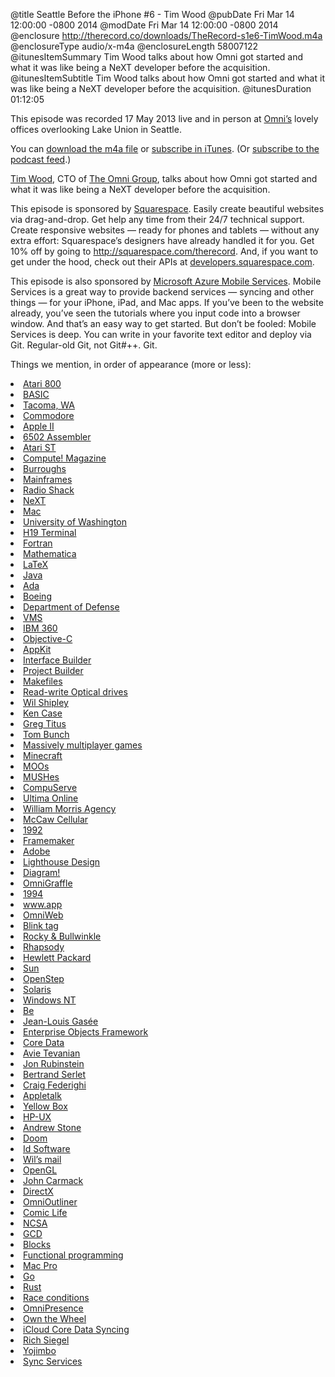 @title Seattle Before the iPhone #6 - Tim Wood
@pubDate Fri Mar 14 12:00:00 -0800 2014
@modDate Fri Mar 14 12:00:00 -0800 2014
@enclosure http://therecord.co/downloads/TheRecord-s1e6-TimWood.m4a
@enclosureType audio/x-m4a
@enclosureLength 58007122
@itunesItemSummary Tim Wood talks about how Omni got started and what it was like being a NeXT developer before the acquisition.
@itunesItemSubtitle Tim Wood talks about how Omni got started and what it was like being a NeXT developer before the acquisition.
@itunesDuration 01:12:05

This episode was recorded 17 May 2013 live and in person at [Omni’s](http://www.omnigroup.com/) lovely offices overlooking Lake Union in Seattle.

You can <a href="http://therecord.co/downloads/TheRecord-s1e6-TimWood.m4a">download the m4a file</a> or <a href="https://itunes.apple.com/us/podcast/the-record/id791861057">subscribe in iTunes</a>. (Or <a href="http://therecord.co/xml/rss.xml">subscribe to the podcast feed</a>.)

<a href="https://twitter.com/tjw">Tim Wood</a>, CTO of <a href="https://www.omnigroup.com/">The Omni Group</a>, talks about how Omni got started and what it was like being a NeXT developer before the acquisition.

<p class="sponsor">This episode is sponsored by <a href="http://squarespace.com/therecord">Squarespace</a>. Easily create beautiful websites via drag-and-drop. Get help any time from their 24/7 technical support. Create responsive websites — ready for phones and tablets — without any extra effort: Squarespace’s designers have already handled it for you. Get 10% off by going to <a href="http://squarespace.com/therecord">http://squarespace.com/therecord</a>. And, if you want to get under the hood, check out their APIs at <a href="http://developers.squarespace.com/">developers.squarespace.com</a>.</p>

<p class="sponsor">This episode is also sponsored by <a href=" http://www.windowsazure.com/en-us/develop/mobile/ios/?WT.mc_id=azurebg_us_pmm_mirluna_therecord">Microsoft Azure Mobile Services</a>. Mobile Services is a great way to provide backend services — syncing and other things — for your iPhone, iPad, and Mac apps. If you’ve been to the website already, you’ve seen the tutorials where you input code into a browser window. And that’s an easy way to get started. But don’t be fooled: Mobile Services is deep. You can write in your favorite text editor and deploy via Git. Regular-old Git, not Git#++. Git.</p>

Things we mention, in order of appearance (more or less):

<li><a href="http://oldcomputers.net/atari800.html">Atari 800</a></li>
<li><a href="http://en.wikipedia.org/wiki/BASIC">BASIC</a></li>
<li><a href="http://www.cityoftacoma.org/">Tacoma, WA</a></li>
<li><a href="http://oldcomputers.net/c64.html">Commodore</a></li>
<li><a href="http://oldcomputers.net/appleii.html">Apple II</a></li>
<li><a href="http://en.wikibooks.org/wiki/6502_Assembly">6502 Assembler</a></li>
<li><a href="http://www.atarimuseum.com/computers/16bits/stmenu/atarist.htm">Atari ST</a></li>
<li><a href="https://archive.org/details/compute-magazine">Compute! Magazine</a></li>
<li><a href="http://en.wikipedia.org/wiki/Burroughs_Corporation">Burroughs</a></li>
<li><a href="http://en.wikipedia.org/wiki/Mainframe_computer">Mainframes</a></li>
<li><a href="http://www.radioshack.com/">Radio Shack</a></li>
<li><a href="http://en.wikipedia.org/wiki/NeXT">NeXT</a></li>
<li><a href="http://www.apple.com/mac/">Mac</a></li>
<li><a href="https://www.washington.edu/">University of Washington</a></li>
<li><a href="http://en.wikipedia.org/wiki/Zenith_Z-89">H19 Terminal</a></li>
<li><a href="http://en.wikipedia.org/wiki/Fortran">Fortran</a></li>
<li><a href="http://www.wolfram.com/mathematica/">Mathematica</a></li>
<li><a href="http://www.latex-project.org/">LaTeX</a></li>
<li><a href="https://www.java.com/">Java</a></li>
<li><a href="http://en.wikipedia.org/wiki/Ada_(programming_language)">Ada</a></li>
<li><a href="http://www.boeing.com/boeing/">Boeing</a></li>
<li><a href="http://www.defense.gov/">Department of Defense</a></li>
<li><a href="http://en.wikipedia.org/wiki/OpenVMS">VMS</a></li>
<li><a href="http://en.wikipedia.org/wiki/IBM_System/360">IBM 360</a></li>
<li><a href="http://en.wikipedia.org/wiki/Objective-C">Objective-C</a></li>
<li><a href="https://developer.apple.com/library/mac/documentation/cocoa/reference/applicationkit/objc_classic/_index.html">AppKit</a></li>
<li><a href="http://en.wikipedia.org/wiki/Interface_Builder">Interface Builder</a></li>
<li><a href="http://en.wikipedia.org/wiki/Project_Builder">Project Builder</a></li>
<li><a href="http://mrbook.org/tutorials/make/">Makefiles</a></li>
<li><a href="http://en.wikipedia.org/wiki/Optical_disc_drive">Read-write Optical drives</a></li>
<li><a href="http://blog.wilshipley.com/">Wil Shipley</a></li>
<li><a href="https://twitter.com/kcase">Ken Case</a></li>
<li><a href="https://twitter.com/gregtitus">Greg Titus</a></li>
<li><a href="http://people.omnigroup.com/tom/">Tom Bunch</a></li>
<li><a href="http://en.wikipedia.org/wiki/Massively_multiplayer_online_game">Massively multiplayer games</a></li>
<li><a href="https://minecraft.net/">Minecraft</a></li>
<li><a href="http://en.wikipedia.org/wiki/MOO">MOOs</a></li>
<li><a href="http://en.wikipedia.org/wiki/MUSH">MUSHes</a></li>
<li><a href="http://www.compuserve.com/‎">CompuServe</a></li>
<li><a href="http://www.uo.com/">Ultima Online</a></li>
<li><a href="http://www.wma.com/">William Morris Agency</a></li>
<li><a href="http://en.wikipedia.org/wiki/Craig_McCaw">McCaw Cellular</a></li>
<li><a href="http://en.wikipedia.org/wiki/1992">1992</a></li>
<li><a href="http://en.wikipedia.org/wiki/Adobe_FrameMaker">Framemaker</a></li>
<li><a href="http://www.adobe.com/">Adobe</a></li>
<li><a href="http://en.wikipedia.org/wiki/Lighthouse_Design">Lighthouse Design</a></li>
<li><a href="http://www.hodgesfamily.com/images/Diagram.pdf">Diagram!</a></li>
<li><a href="http://www.omnigroup.com/omnigraffle">OmniGraffle</a></li>
<li><a href="http://en.wikipedia.org/wiki/1994">1994</a></li>
<li><a href="http://www.w3.org/People/Berners-Lee/WorldWideWeb.html">www.app</a></li>
<li><a href="https://www.omnigroup.com/more">OmniWeb</a></li>
<li><a href="http://en.wikipedia.org/wiki/Blink_element">Blink tag</a></li>
<li><a href="http://www.imdb.com/title/tt0054524/">Rocky & Bullwinkle</a></li>
<li><a href="http://en.wikipedia.org/wiki/Rhapsody_(operating_system)">Rhapsody</a></li>
<li><a href="http://www.hp.com/">Hewlett Packard</a></li>
<li><a href="http://en.wikipedia.org/wiki/Sun_Microsystems">Sun</a></li>
<li><a href="http://en.wikipedia.org/wiki/OpenStep">OpenStep</a></li>
<li><a href="http://en.wikipedia.org/wiki/Solaris_(operating_system)">Solaris</a></li>
<li><a href="http://en.wikipedia.org/wiki/Windows_NT">Windows NT</a></li>
<li><a href="http://en.wikipedia.org/wiki/BeOS">Be</a></li>
<li><a href="http://www.mondaynote.com/author/jlg/">Jean-Louis Gasée</a></li>
<li><a href="http://en.wikipedia.org/wiki/Enterprise_Objects_Framework">Enterprise Objects Framework</a></li>
<li><a href="https://developer.apple.com/library/ios/documentation/Cocoa/Conceptual/CoreData/cdProgrammingGuide.html">Core Data</a></li>
<li><a href="http://en.wikipedia.org/wiki/Avie_Tevanian">Avie Tevanian</a></li>
<li><a href="http://en.wikipedia.org/wiki/Jon_Rubinstein">Jon Rubinstein</a></li>
<li><a href="http://en.wikipedia.org/wiki/Bertrand_Serlet">Bertrand Serlet</a></li>
<li><a href="https://www.apple.com/pr/bios/craig-federighi.html">Craig Federighi</a></li>
<li><a href="http://en.wikipedia.org/wiki/AppleTalk">Appletalk</a></li>
<li><a href="http://www.roughlydrafted.com/RD/RDM.Tech.Q1.07/4B800F78-0F75-455A-9681-F186A4365805.html">Yellow Box</a></li>
<li><a href="http://en.wikipedia.org/wiki/HP-UX">HP-UX</a></li>
<li><a href="http://www.stone.com/">Andrew Stone</a></li>
<li><a href="http://en.wikipedia.org/wiki/Doom_(video_game)">Doom</a></li>
<li><a href="http://en.wikipedia.org/wiki/Id_Software">Id Software</a></li>
<li><a href="http://blog.wilshipley.com/2013/12/my-doom-20th-anniversary-stories.html">Wil’s mail</a></li>
<li><a href="http://www.opengl.org/">OpenGL</a></li>
<li><a href="http://en.wikipedia.org/wiki/John_D._Carmack">John Carmack</a></li>
<li><a href="http://en.wikipedia.org/wiki/DirectX">DirectX</a></li>
<li><a href="http://www.omnigroup.com/omnioutliner">OmniOutliner</a></li>
<li><a href="http://plasq.com/products/comiclife3/mac">Comic Life</a></li>
<li><a href="http://www.ncsa.illinois.edu/">NCSA</a></li>
<li><a href="https://developer.apple.com/library/mac/documentation/performance/reference/gcd_libdispatch_ref/Reference/reference.html">GCD</a></li>
<li><a href="https://developer.apple.com/library/ios/documentation/cocoa/conceptual/Blocks/Articles/bxGettingStarted.html">Blocks</a></li>
<li><a href="http://en.wikipedia.org/wiki/Functional_programming">Functional programming</a></li>
<li><a href="http://en.wikipedia.org/wiki/Mac_Pro">Mac Pro</a></li>
<li><a href="http://golang.org/">Go</a></li>
<li><a href="http://www.rust-lang.org/">Rust</a></li>
<li><a href="http://en.wikipedia.org/wiki/Race_condition">Race conditions</a></li>
<li><a href="https://www.omnigroup.com/omnipresence">OmniPresence</a></li>
<li><a href="https://twitter.com/tjw/status/289230416064425984">Own the Wheel</a></li>
<li><a href="http://www.objc.io/issue-10/icloud-core-data.html">iCloud Core Data Syncing</a></li>
<li><a href="https://twitter.com/siegel">Rich Siegel</a></li>
<li><a href="http://www.barebones.com/products/yojimbo/">Yojimbo</a></li>
<li><a href="http://cocoadev.com/SyncServices">Sync Services</a></li>
</ul>